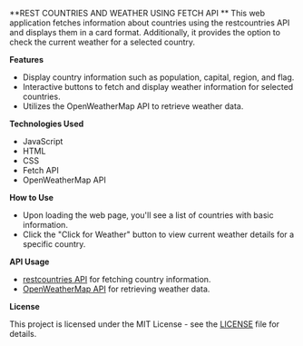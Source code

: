 **REST COUNTRIES AND WEATHER USING FETCH API
**
This web application fetches information about countries using the restcountries API and displays them in a card format. Additionally, it provides the option to check the current weather for a selected country.

**Features**

- Display country information such as population, capital, region, and flag.
- Interactive buttons to fetch and display weather information for selected countries.
- Utilizes the OpenWeatherMap API to retrieve weather data.

**Technologies Used**

- JavaScript
- HTML
- CSS
- Fetch API
- OpenWeatherMap API

**How to Use**

- Upon loading the web page, you'll see a list of countries with basic information.
- Click the "Click for Weather" button to view current weather details for a specific country.

**API Usage**

- [restcountries API](https://restcountries.com/) for fetching country information.
- [OpenWeatherMap API](https://openweathermap.org/) for retrieving weather data.

**License**

This project is licensed under the MIT License - see the [LICENSE](LICENSE) file for details.
 

